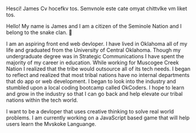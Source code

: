 
Hesci! James Cv hocefkv tos. Semvnole este cate omyat chittvlke vm liket tos.

Hello! My name is James and I am a citizen of the Seminole Nation and I belong to the snake clan. :snake: 

I am an aspiring front end web devloper. I have lived in Oklahoma all of my life and graduated from the University of Central Oklahoma. Though my undergraduate degree was in Strategic Communications I have spent the majority of my career in education. While working for Muscogee Creek Nation I realized that the tribe would outsource all of its tech needs. I began to reflect and realized that most tribal nations have no internal departments that do app or web development. I began to look into the industry and stumbled upon a local coding bootcamp called OkCoders. I hope to learn and grow in the industry so that I can go back and help elevate our tribal nations within the tech world.   

I want to be a devloper that uses creative thinking to solve real world problems. I am currently working on a JavaScript based game that will help users learn the Mvskoke Languange.    


<!---
jturnbow21/jturnbow21 is a ✨ special ✨ repository because its `README.md` (this file) appears on your GitHub profile.
You can click the Preview link to take a look at your changes.
--->  

